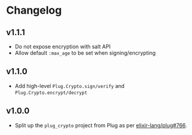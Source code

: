 # Changelog

## v1.1.1

  * Do not expose encryption with salt API
  * Allow default `:max_age` to be set when signing/encrypting

## v1.1.0

  * Add high-level `Plug.Crypto.sign/verify` and `Plug.Crypto.encrypt/decrypt`

## v1.0.0

  * Split up the `plug_crypto` project from Plug as per [elixir-lang/plug#766](https://github.com/elixir-plug/plug/issues/766).
